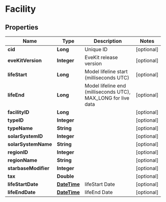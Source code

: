 
# Facility

## Properties
Name | Type | Description | Notes
------------ | ------------- | ------------- | -------------
**cid** | **Long** | Unique ID |  [optional]
**eveKitVersion** | **Integer** | EveKit release version |  [optional]
**lifeStart** | **Long** | Model lifeline start (milliseconds UTC) |  [optional]
**lifeEnd** | **Long** | Model lifeline end (milliseconds UTC), MAX_LONG for live data |  [optional]
**facilityID** | **Long** |  |  [optional]
**typeID** | **Integer** |  |  [optional]
**typeName** | **String** |  |  [optional]
**solarSystemID** | **Integer** |  |  [optional]
**solarSystemName** | **String** |  |  [optional]
**regionID** | **Integer** |  |  [optional]
**regionName** | **String** |  |  [optional]
**starbaseModifier** | **Integer** |  |  [optional]
**tax** | **Double** |  |  [optional]
**lifeStartDate** | [**DateTime**](DateTime.md) | lifeStart Date |  [optional]
**lifeEndDate** | [**DateTime**](DateTime.md) | lifeEnd Date |  [optional]



